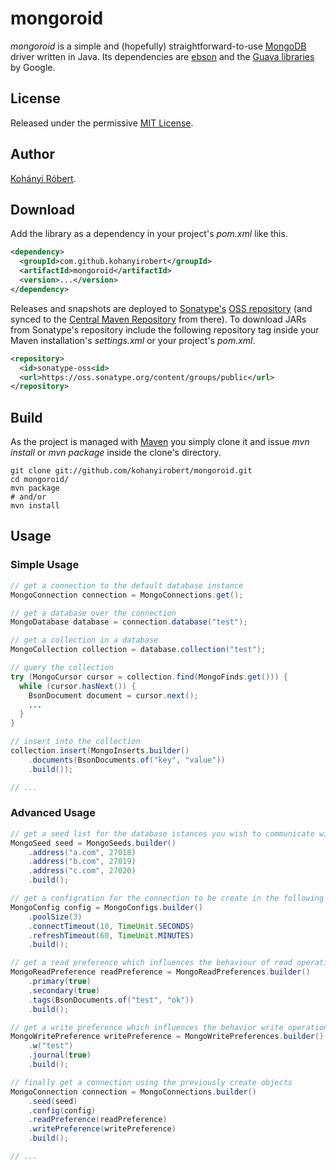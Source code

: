 # mongoroid
*mongoroid* is a simple and (hopefully) straightforward-to-use [MongoDB][]
driver written in Java. Its dependencies are [ebson][] and the
[Guava libraries][] by Google.

## License
Released under the permissive [MIT License][].

## Author
[Kohányi Róbert][].

## Download
Add the library as a dependency in your project's *pom.xml* like this.

```xml
<dependency>
  <groupId>com.github.kohanyirobert</groupId>
  <artifactId>mongoroid</artifactId>
  <version>...</version>
</dependency>
```

Releases and snapshots are deployed to [Sonatype's][] [OSS repository][] (and
synced to the [Central Maven Repository][] from there). To download JARs from
Sonatype's repository include the following repository tag inside your Maven
installation's *settings.xml* or your project's *pom.xml*.

```xml
<repository>
  <id>sonatype-oss<id>
  <url>https://oss.sonatype.org/content/groups/public</url>
</repository>
```

## Build
As the project is managed with [Maven][] you simply clone it and issue *mvn
install* or *mvn package* inside the clone's directory.

```
git clone git://github.com/kohanyirobert/mongoroid.git
cd mongoroid/
mvn package
# and/or
mvn install
```

## Usage
### Simple Usage
```java
// get a connection to the default database instance
MongoConnection connection = MongoConnections.get();

// get a database over the connection
MongoDatabase database = connection.database("test");

// get a collection in a database
MongoCollection collection = database.collection("test");

// query the collection
try (MongoCursor cursor = collection.find(MongoFinds.get())) {
  while (cursor.hasNext()) {
    BsonDocument document = cursor.next();
    ...
  }
}

// insert into the collection
collection.insert(MongoInserts.builder()
    .documents(BsonDocuments.of("key", "value"))
    .build());

// ...
```
### Advanced Usage
```java
// get a seed list for the database istances you wish to communicate with
MongoSeed seed = MongoSeeds.builder()
    .address("a.com", 27018)
    .address("b.com", 27019)
    .address("c.com", 27020)
    .build();

// get a configration for the connection to be create in the following steps
MongoConfig config = MongoConfigs.builder()
    .poolSize(3)
    .connectTimeout(10, TimeUnit.SECONDS)
    .refreshTimeout(60, TimeUnit.MINUTES)
    .build();

// get a read preference which influences the behaviour of read operations
MongoReadPreference readPreference = MongoReadPreferences.builder()
    .primary(true)
    .secondary(true)
    .tags(BsonDocuments.of("test", "ok"))
    .build();

// get a write preference which influences the behavior write operations
MongoWritePreference writePreference = MongoWritePreferences.builder()
    .w("test")
    .journal(true)
    .build();

// finally get a connection using the previously create objects
MongoConnection connection = MongoConnections.builder()
    .seed(seed)
    .config(config)
    .readPreference(readPreference)
    .writePreference(writePreference)
    .build();

// ...
```

[MongoDB]: http://www.mongodb.org
[ebson]: https://github.com/kohanyirobert/ebson
[Guava libraries]: http://code.google.com/p/guava-libraries
[Kohányi Róbert]: http://kohanyirobert.github.com
[MIT License]: https://raw.github.com/kohanyirobert/ebson/master/LICENSE.txt
[Sonatype's]: http://sonatype.com
[OSS repository]: https://oss.sonatype.org
[Central Maven Repository]: http://search.maven.org
[Maven]: http://maven.apache.org

